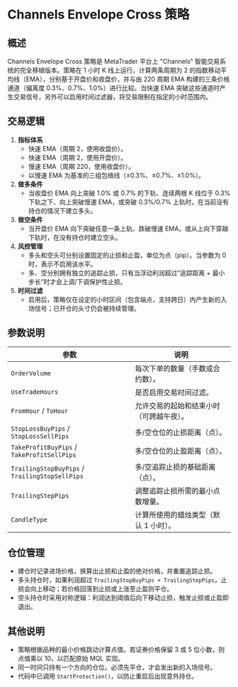 # Channels Envelope Cross 策略

## 概述

Channels Envelope Cross 策略是 MetaTrader 平台上 "Channels" 智能交易系统的完全移植版本。策略在 1 小时 K 线上运行，计算两条周期为 2 的指数移动平均线（EMA），分别基于开盘价和收盘价，并与由 220 周期 EMA 构建的三条价格通道（偏离度 0.3%、0.7%、1.0%）进行比较。当快速 EMA 突破这些通道时产生交易信号，另外可以启用时间过滤器，将交易限制在指定的小时范围内。

## 交易逻辑

1. **指标体系**
   - 快速 EMA（周期 2，使用收盘价）。
   - 快速 EMA（周期 2，使用开盘价）。
   - 慢速 EMA（周期 220，使用收盘价）。
   - 以慢速 EMA 为基准的三组包络线（±0.3%、±0.7%、±1.0%）。
2. **做多条件**
   - 当收盘价 EMA 向上突破 1.0% 或 0.7% 的下轨、连续两根 K 线位于 0.3% 下轨之下、向上突破慢速 EMA，或突破 0.3%/0.7% 上轨时，在当前没有持仓的情况下建立多头。
3. **做空条件**
   - 当开盘价 EMA 向下突破任意一条上轨、跌破慢速 EMA，或从上向下穿越下轨时，在没有持仓时建立空头。
4. **风控管理**
   - 多头和空头可分别设置固定的止损和止盈，单位为点（pip）。当参数为 0 时，表示不启用该水平。
   - 多、空分别拥有独立的追踪止损，只有当浮动利润超过“追踪距离 + 最小步长”时才会上调/下调保护性止损。
5. **时间过滤**
   - 启用后，策略仅在设定的小时区间（包含端点，支持跨日）内产生新的入场信号；已开仓的头寸仍会被持续管理。

## 参数说明

| 参数 | 说明 |
|------|------|
| `OrderVolume` | 每次下单的数量（手数或合约数）。 |
| `UseTradeHours` | 是否启用交易时间过滤。 |
| `FromHour` / `ToHour` | 允许交易的起始和结束小时（可跨越午夜）。 |
| `StopLossBuyPips` / `StopLossSellPips` | 多/空仓位的止损距离（点）。 |
| `TakeProfitBuyPips` / `TakeProfitSellPips` | 多/空仓位的止盈距离（点）。 |
| `TrailingStopBuyPips` / `TrailingStopSellPips` | 多/空追踪止损的基础距离（点）。 |
| `TrailingStepPips` | 调整追踪止损所需的最小点数增量。 |
| `CandleType` | 计算所使用的蜡烛类型（默认 1 小时）。 |

## 仓位管理

- 建仓时记录进场价格，换算出止损和止盈的绝对价格，并重置追踪止损。
- 多头持仓时，如果利润超过 `TrailingStopBuyPips + TrailingStepPips`，止损会向上移动；若价格回落到止损或上涨至止盈则平仓。
- 空头持仓时采用对称逻辑：利润达到阈值后向下移动止损，触发止损或止盈即退出。

## 其他说明

- 策略根据品种的最小价格跳动计算点值。若证券价格保留 3 或 5 位小数，则点值乘以 10，以匹配原始 MQL 实现。
- 同一时间只持有一个方向的仓位。必须先平仓，才会发出新的入场信号。
- 代码中已调用 `StartProtection()`，以防止重启后出现意外持仓。
